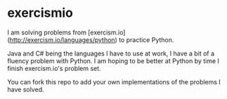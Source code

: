 # exercismio


I am solving problems from [exercism.io] (http://exercism.io/languages/python) to practice Python.

Java and C# being the languages I have to use at work, I have a bit of a fluency problem with Python. 
I am hoping to be better at Python by time I finish exercism.io's problem set. 


You can fork this repo to add your own implementations of the problems I have solved. 
